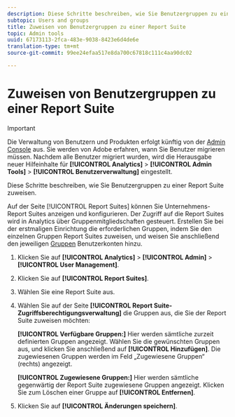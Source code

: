 ```yaml
---
description: Diese Schritte beschreiben, wie Sie Benutzergruppen zu einer Report Suite zuweisen.
subtopic: Users and groups
title: Zuweisen von Benutzergruppen zu einer Report Suite
topic: Admin tools
uuid: 67173113-2fca-483e-9038-8423e6d4de6e
translation-type: tm+mt
source-git-commit: 99ee24efaa517e8da700c67818c111c4aa90dc02

---
```



# Zuweisen von Benutzergruppen zu einer Report Suite

>[!IMPORTANT]
>
>Die Verwaltung von Benutzern und Produkten erfolgt künftig von der [Admin Console](https://helpx.adobe.com/de/enterprise/using/admin-console.html) aus. Sie werden von Adobe erfahren, wann Sie Benutzer migrieren müssen. Nachdem alle Benutzer migriert wurden, wird die Herausgabe neuer Hilfeinhalte für **[!UICONTROL Analytics]** > **[!UICONTROL Admin Tools]** > **[!UICONTROL Benutzerverwaltung]** eingestellt.

Diese Schritte beschreiben, wie Sie Benutzergruppen zu einer Report Suite zuweisen.

Auf der Seite [!UICONTROL Report Suites] können Sie Unternehmens-Report Suites anzeigen und konfigurieren. Der Zugriff auf die Report Suites wird in Analytics über Gruppenmitgliedschaften gesteuert. Erstellen Sie bei der erstmaligen Einrichtung die erforderlichen Gruppen, indem Sie den einzelnen Gruppen Report Suites zuweisen, und weisen Sie anschließend den jeweiligen [Gruppen](/help/admin/user-management2/c-user-groups/groups.md) Benutzerkonten hinzu.

1. Klicken Sie auf **[!UICONTROL Analytics]** > **[!UICONTROL Admin]** > **[!UICONTROL User Management]**.
1. Klicken Sie auf **[!UICONTROL Report Suites]**.
1. Wählen Sie eine Report Suite aus.
1. Wählen Sie auf der Seite **[!UICONTROL Report Suite-Zugriffsberechtigungsverwaltung]** die Gruppen aus, die Sie der Report Suite zuweisen möchten:

   **[!UICONTROL Verfügbare Gruppen:]** Hier werden sämtliche zurzeit definierten Gruppen angezeigt. Wählen Sie die gewünschten Gruppen aus, und klicken Sie anschließend auf **[!UICONTROL Hinzufügen]**. Die zugewiesenen Gruppen werden im Feld „Zugewiesene Gruppen“ (rechts) angezeigt.

   **[!UICONTROL Zugewiesene Gruppen:]** Hier werden sämtliche gegenwärtig der Report Suite zugewiesene Gruppen angezeigt. Klicken Sie zum Löschen einer Gruppe auf **[!UICONTROL Entfernen]**.
1. Klicken Sie auf **[!UICONTROL Änderungen speichern]**.
